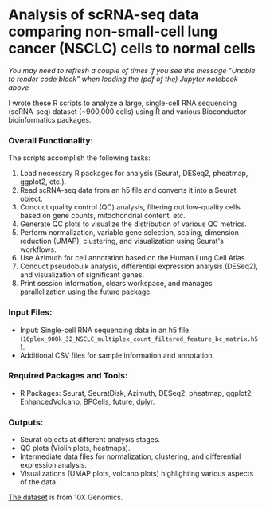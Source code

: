 # Analysis of scRNA-seq data comparing non-small-cell lung cancer (NSCLC) cells to normal cells

*You may need to refresh a couple of times if you see the message "Unable to render code block" when loading the (pdf of the) Jupyter notebook above*

I wrote these R scripts to analyze a large, single-cell RNA sequencing (scRNA-seq) dataset (~900,000 cells) using R and various Bioconductor bioinformatics packages. 
 
### Overall Functionality:
The scripts accomplish the following tasks:
1. Load necessary R packages for analysis (Seurat, DESeq2, pheatmap, ggplot2, etc.).
2. Read scRNA-seq data from an h5 file and converts it into a Seurat object.
3. Conduct quality control (QC) analysis, filtering out low-quality cells based on gene counts, mitochondrial content, etc.
4. Generate QC plots to visualize the distribution of various QC metrics.
5. Perform normalization, variable gene selection, scaling, dimension reduction (UMAP), clustering, and visualization using Seurat's workflows.
6. Use Azimuth for cell annotation based on the Human Lung Cell Atlas.
7. Conduct pseudobulk analysis, differential expression analysis (DESeq2), and visualization of significant genes.
8. Print session information, clears workspace, and manages parallelization using the future package.

### Input Files:
- Input: Single-cell RNA sequencing data in an h5 file (`16plex_900k_32_NSCLC_multiplex_count_filtered_feature_bc_matrix.h5`).
- Additional CSV files for sample information and annotation.

### Required Packages and Tools:
- R Packages: Seurat, SeuratDisk, Azimuth, DESeq2, pheatmap, ggplot2, EnhancedVolcano, BPCells, future, dplyr.

### Outputs:
- Seurat objects at different analysis stages.
- QC plots (Violin plots, heatmaps).
- Intermediate data files for normalization, clustering, and differential expression analysis.
- Visualizations (UMAP plots, volcano plots) highlighting various aspects of the data.

[The dataset](https://www.10xgenomics.com/resources/datasets/aggregate-of-900k-human-non-small-cell-lung-cancer-and-normal-adjacent-cells-multiplexed-samples-16-probe-barcodes-1-standard)
 is from 10X Genomics. 
 
